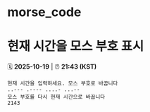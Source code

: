 # morse_code
# 현재 시간을 모스 부호 표시
<!-- MORSE_TIME_START -->
🗓️ **2025-10-19** | ⏰ **21:43 (KST)**

```
현재 시간을 입력하세요. 모스 부호로 바꿉니다
..--- .---- ....- ...--
모스 부호를 다시 현재 시간으로 바꿉니다
2143
```
<!-- MORSE_TIME_END -->
